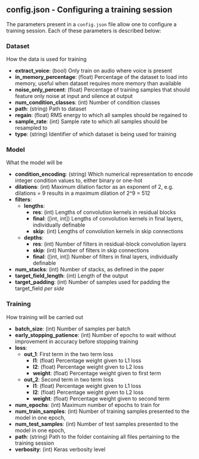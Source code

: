 config.json - Configuring a training session
----

The parameters present in a `config.json` file allow one to configure a training session. Each of these parameters is described below:

### Dataset
How the data is used for training
* **extract_voice**: (bool) Only train on audio where voice is present
* **in_memory_percentage**: (float) Percentage of the dataset to load into memory, useful when dataset requires more memory than available
* **noise_only_percent**: (float) Percentage of training samples that should feature only noise at input and silence at output
* **num_condition_classes**: (int) Number of condition classes
* **path**: (string) Path to dataset
* **regain**: (float) RMS energy to which all samples should be regained to
* **sample_rate**: (int) Sample rate to which all samples should be resampled to
* **type**: (string) Identifier of which dataset is being used for training

### Model
What the model will be
* **condition_encoding**: (string) Which numerical representation to encode integer condition values to, either binary or one-hot
* **dilations**: (int) Maximum dilation factor as an exponent of 2, e.g. dilations = 9 results in a maximum dilation of 2^9 = 512
* **filters**:
  * **lengths**:
    * **res**: (int) Lengths of convolution kernels in residual blocks
    * **final**: ([int, int]) Lengths of convolution kernels in final layers, individually definable
    * **skip**: (int) Lengths of convolution kernels in skip connections
  * **depths**:
    * **res**: (int) Number of filters in residual-block convolution layers
    * **skip**: (int) Number of filters in skip connections
    * **final**: ([int, int]) Number of filters in final layers, individually definable
* **num_stacks**: (int) Number of stacks, as defined in the paper
* **target_field_length**: (int) Length of the output
* **target_padding**: (int) Number of samples used for padding the target_field *per side*

### Training
How training will be carried out

* **batch_size**: (int) Number of samples per batch
* **early_stopping_patience**: (int) Number of epochs to wait without improvement in accuracy before stopping training
* **loss**:
  * **out_1**: First term in the two term loss
    * **l1**: (float) Percentage weight given to L1 loss
    * **l2**: (float) Percentage weight given to L2 loss
    * **weight**: (float) Percentage weight given to first term
  * **out_2**: Second term in two term loss
    * **l1**: (float) Percentage weight given to L1 loss
    * **l2**: (float) Percentage weight given to L2 loss
    * **weight**: (float) Percentage weight given to second term
* **num_epochs**: (int) Maximum number of epochs to train for
* **num_train_samples**: (int) Number of training samples presented to the model in one epoch,
* **num_test_samples**: (int) Number of test samples presented to the model in one epoch,
* **path**: (string) Path to the folder containing all files pertaining to the training session
* **verbosity**: (int) Keras verbosity level
